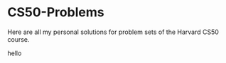 # CS50-Problems
Here are all my personal solutions for problem sets of the Harvard CS50 course.

hello
